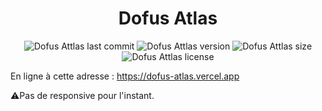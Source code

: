 <h1 align="center">Dofus Atlas</h1>

<div align="center">

![Dofus Attlas last commit](https://img.shields.io/github/last-commit/BlackPearlsDev/Dofus-Atlas?style=for-the-badge) ![Dofus Attlas version](https://img.shields.io/github/package-json/v/BlackPearlsDev/Dofus-Atlas?style=for-the-badge) ![Dofus Attlas size](https://img.shields.io/github/repo-size/BlackPearlsDev/Dofus-Atlas?style=for-the-badge) ![Dofus Attlas license](https://img.shields.io/github/license/BlackPearlsDev/Dofus-Atlas?style=for-the-badge)

</div>

En ligne à cette adresse : https://dofus-atlas.vercel.app

⚠️Pas de responsive pour l'instant.